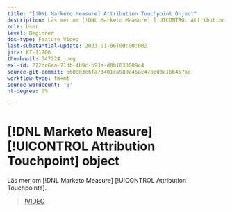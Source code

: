```yaml
---
title: "[!DNL Marketo Measure] Attribution Touchpoint Object"
description: Läs mer om [!DNL Marketo Measure] [!UICONTROL Attribution Touchpoints].
role: User
level: Beginner
doc-type: Feature Video
last-substantial-update: 2023-01-06T00:00:00Z
jira: KT-11706
thumbnail: 347224.jpeg
exl-id: 272bc6aa-71db-4b9c-b93a-d0b1030609c4
source-git-commit: b60003c6fa73401ca980a46ae47be00a1bb457ae
workflow-type: tm+mt
source-wordcount: '8'
ht-degree: 0%

---
```


# [!DNL Marketo Measure] [!UICONTROL Attribution Touchpoint] object

Läs mer om [!DNL Marketo Measure] [!UICONTROL Attribution Touchpoints].

>[!VIDEO](https://video.tv.adobe.com/v/347224/?quality=12&learn=on)
